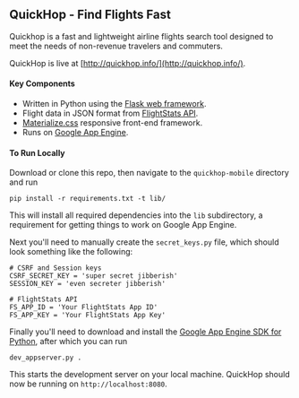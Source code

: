## QuickHop - Find Flights Fast

Quickhop is a fast and lightweight airline flights search tool designed to
meet the needs of non-revenue travelers and commuters.

QuickHop is live at [http://quickhop.info/](http://quickhop.info/).

#### Key Components

* Written in Python using the [Flask web framework](http://flask.pocoo.org).
* Flight data in JSON format from [FlightStats API](https://developer.flightstats.com/).
* [Materialize.css](http://materializecss.com/) responsive front-end framework.
* Runs on [Google App Engine](https://cloud.google.com/appengine/).

#### To Run Locally

Download or clone this repo, then navigate to the `quickhop-mobile` directory and run

    pip install -r requirements.txt -t lib/

This will install all required dependencies into the `lib` subdirectory, a requirement
for getting things to work on Google App Engine.

Next you'll need to manually create the `secret_keys.py` file, which should look something
like the following:

    # CSRF and Session keys
    CSRF_SECRET_KEY = 'super secret jibberish'
    SESSION_KEY = 'even secreter jibberish'
    
    # FlightStats API
    FS_APP_ID = 'Your FlightStats App ID'
    FS_APP_KEY = 'Your FlightStats App Key'

Finally you'll need to download and install the [Google App Engine SDK for Python](https://cloud.google.com/appengine/downloads), after which you can run

    dev_appserver.py .

This starts the development server on your local machine. QuickHop should now be running on
`http://localhost:8080`.


